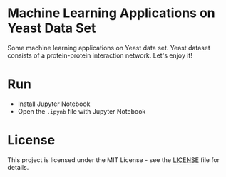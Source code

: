 # Machine Learning Applications on Yeast Data Set

Some machine learning applications on Yeast data set. Yeast dataset consists of a protein-protein interaction network. Let's enjoy it!

# Run

* Install Jupyter Notebook
* Open the <code>.ipynb</code> file with Jupyter Notebook

# License

This project is licensed under the MIT License - see the [LICENSE](LICENSE) file for details.
